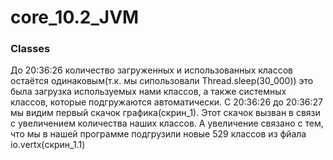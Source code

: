 # core_10.2_JVM

### Classes
До 20:36:26 количество загруженных и использованных классов остаётся одинаковым(т.к. мы сипользовали Thread.sleep(30_000)) это была загрузка используемых нами классов, а также системных классов, которые подгружаются автоматически.
С 20:36:26 до 20:36:27 мы видим первый скачок графика(скрин_1). Этот скачок вызван в связи с увеличением количества наших классов. А увеличение связано с тем, что мы в нашей программе подгрузили новые 529 классов из фйала io.vertx(скрин_1.1)
